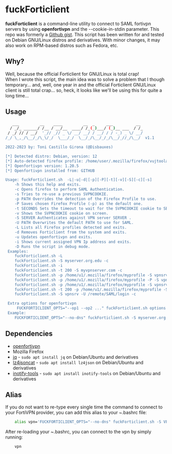 # fuckForticlient

**fuckForticlient** is a command-line utility to connect to SAML fortivpn servers by using **openfortivpn** and the --cookie-in-stdin parameter.
This repo was formerly a [Github gist](https://gist.github.com/nonamed01).
This script has been written for and tested on Debian GNU/Linux distros and derivatives. With minor changes, it may also work on RPM-based distros such as Fedora, etc.

## Why?

Well, because the official Forticlient for GNU/Linux is total crap! \
When I wrote this script, the main idea was to solve a problem that I though temporary... and, well, one year in and the official Forticlient GNU/Linux client is still total crap... so, heck, it looks like we'll be using this for quite a long time...

## Usage

```bash
   ___         __    ____         __  _     ___          __
  / _/_ ______/ /__ / __/__  ____/ /_(_)___/ (_)__ ___  / /_
 / _/ // / __/  '_// _// _ \/ __/ __/ / __/ / / -_) _ \/ __/
/_/ \_,_/\__/_/\_\/_/  \___/_/  \__/_/\__/_/_/\__/_//_/\__/  v1.1

2022-2023 by: Toni Castillo Girona (@Disbauxes)

[*] Detected distro: Debian, version: 12
[*] Auto-detected firefox profile: /home/user/.mozilla/firefox/vujtoola.default/sessionstore-backups
[*] Openfortivpn version: 1.20.5
[*] Openfortivpn installed from: GITHUB

Usage: fuckForticlient.sh  -L|-u|-d|[-p][-P][-t][-v][-S][-c][-s]
 	-h Shows this help and exits.
 	-c Opens firefox to perform SAML Authentication.
 	-s Tries to re-use a previous SVPNCOOKIE.
 	-p PATH Overrides the detection of the Firefox Profile to use.
 	-P Saves chosen Firefox Profile (-p) as the default one.
 	-t SECONDS Sets the timeout to wait for the SVPNCOOKIE cookie to SECONDS.
 	-v Shows the SVPNCOOKIE cookie on screen.
 	-S SERVER Authenticates against VPN server SERVER .
 	-U PATH Overwrites the default PATH to use for SAML.
 	-L Lists all Firefox profiles detected and exits.
 	-d Removes Forticlient from the system and exits.
 	-u Updates openfortivpn and exits.
 	-i Shows current assigned VPN Ip address and exits.
 	-D Runs the script in debug mode.
 Examples:
 	fuckForticlient.sh -L
 	fuckForticlient.sh -S myserver.org.edu -c
 	fuckForticlient.sh -i
 	fuckForticlient.sh -t 200 -S myvpnserver.com -c
 	fuckForticlient.sh -p /home/u1/.mozilla/firefox/myprofile -S vpnsrv -c
 	fuckForticlient.sh -p /home/u1/.mozilla/firefox/myprofile -P -S vpnsrv -c
 	fuckForticlient.sh -p /home/u1/.mozilla/firefox/myprofile -S vpnsrv -s
 	fuckForticlient.sh -t 200 -p /home/u1/.mozilla/firefox/myprofile -S vpnsrv -c
 	fuckForticlient.sh -S vpnsrv -U /remote/SAML/login -c

 Extra options for openfortivpn
 	 FUCKFORTICLIENT_OPTS="--op1 --op2 ..." fuckForticlient.sh options ...
 Example:
 	FUCKFORTICLIENT_OPTS="--no-dns" fuckForticlient.sh -S myserver.org.edu -c

```

## Dependencies

 * [openfortivpn](https://github.com/adrienverge/openfortivpn)
 * Mozilla Firefox
 * [jq](https://github.com/jqlang/jq) - ```sudo apt install jq``` on Debian/Ubuntu and derivatives
 * [lz4jsoncat](https://github.com/andikleen/lz4json) - ```sudo apt install lz4json``` on Debian/Ubuntu and derivatives
 * [inotify-tools](https://github.com/inotify-tools/inotify-tools) - ```sudo apt install inotify-tools``` on Debian/Ubuntu and derivatives


## Alias
If you do not want to re-type every single time the command to connect to your FortiVPN provider, you can add this alias to your ~.bashrc file:

```bash
    alias vpn='FUCKFORTICLIENT_OPTS="--no-dns" fuckForticlient.sh -S VPN_SERVER -c'
```

After re-loading your ~.bashrc, you can connect to the vpn by simply running:

```bash
    vpn
```
